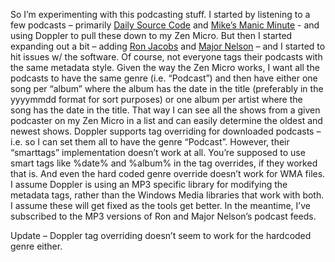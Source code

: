 So I’m experimenting with this podcasting stuff. I started by listening
to a few podcasts – primarily [Daily Source Code](http://www.curry.com)
and [Mike’s Manic Minute](http://radio.weblogs.com/0141212/) - and using
Doppler to pull these down to my Zen Micro. But then I started expanding
out a bit – adding [Ron Jacobs](http://www.ronjacobs.com/podcast) and
[Major Nelson](http://www.majornelson.com/wp/index.php?cat=7) – and I
started to hit issues w/ the software. Of course, not everyone tags
their podcasts with the same metadata style. Given the way the Zen Micro
works, I want all the podcasts to have the same genre (i.e. “Podcast”)
and then have either one song per “album” where the album has the date
in the title (preferably in the yyyymmdd format for sort purposes) or
one album per artist where the song has the date in the title. That way
I can see all the shows from a given podcaster on my Zen Micro in a list
and can easily determine the oldest and newest shows. Doppler supports
tag overriding for downloaded podcasts – i.e. so I can set them all to
have the genre “Podcast”. However, their “smarttags” implementation
doesn’t work at all. You’re supposed to use smart tags like %date% and
%album% in the tag overrides, if they worked that is. And even the hard
coded genre override doesn’t work for WMA files. I assume Doppler is
using an MP3 specific library for modifying the metadata tags, rather
than the Windows Media libraries that work with both. I assume these
will get fixed as the tools get better. In the meantime, I’ve subscribed
to the MP3 versions of Ron and Major Nelson’s podcast feeds.

Update – Doppler tag overriding doesn’t seem to work for the hardcoded
genre either.
